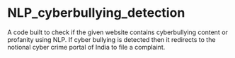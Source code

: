 # NLP_cyberbullying_detection
A code built to check if the given website contains cyberbullying content or profanity using NLP. If cyber bullying is detected then it redirects to the notional cyber crime portal of India to file a complaint.
